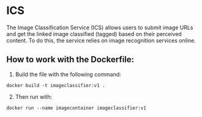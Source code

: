 # ICS
The Image Classification Service (ICS) allows users to submit image URLs and get the linked image classified (tagged) based on their perceived content. To do this, the service relies on image recognition services online.

## How to work with the Dockerfile:

 1. Build the file with the following command: 
 
 ```docker build -t imageclassifier:v1 .```
 
 2. Then run with:
 
  ```docker run --name imagecontainer imageclassifier:v1```
    
